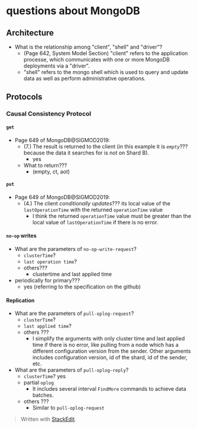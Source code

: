 
# questions about MongoDB

## Architecture
- What is the relationship among "client", "shell" and "driver"?
	- (Page 642, System Model Section) "client" refers to the application processe, which communicates with one or more MongoDB deployments via a "driver".
	-  "shell" refers to the mongo shell which is used to query and update data as well as perform administrative operations.
## Protocols
### Causal Consistency Protocol
#### `get`
- Page 649 of MongoDB@SIGMOD2019:
  - (7.) The result is returned to the client (in this example it is *`empty`*??? because the data it searches for is not on Shard B).
	  - yes
  - What to return??? 
	  - (empty, ct, aot)
#### `put`
- Page 649 of MongoDB@SIGMOD2019:
  - (4.) The client *conditionally updates*??? its local value of the `lastOperationTime` with the returned `operationTime` value	
	- I think the returned `operationTime` value must be greater than the local value of `lastOperationTime`  if there is no error.

#### `no-op` writes
- What are the parameters of `no-op-write-request`?
  - `clusterTime`?
  - `last operation time`?
  - others???
	  - clustertime and last applied time
- periodically for primary??? 
	- yes (referring to the specification on the github)
#### Replication
- What are the parameters of `pull-oplog-request`?
  - `clusterTime`?
  - `last applied time`?
  - others ???
	  - I simplify the arguments with only cluster time and last applied time if there is no error, like pulling from a node which has a different configuration version from the sender. Other arguments includes configuration version, id of the shard, id of the sender, etc.
- What are the parameters of `pull-oplog-reply`?
  - `clusterTime`? yes
  - partial `oplog` 
	  - It includes several interval `FindMore` commands to achieve data batches. 
  - others ???
	  - Similar to `pull-oplog-request`

> Written with [StackEdit](https://stackedit.io/).
